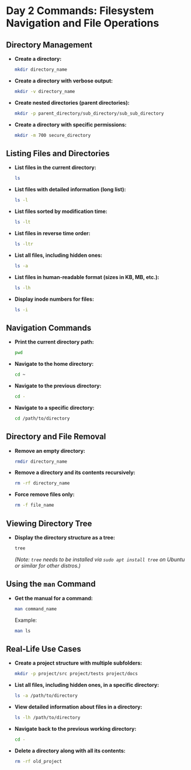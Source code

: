 # Day 2 Commands: Filesystem Navigation and File Operations

## Directory Management
- **Create a directory:**
  ```bash
  mkdir directory_name
  ```

- **Create a directory with verbose output:**
  ```bash
  mkdir -v directory_name
  ```

- **Create nested directories (parent directories):**
  ```bash
  mkdir -p parent_directory/sub_directory/sub_sub_directory
  ```

- **Create a directory with specific permissions:**
  ```bash
  mkdir -m 700 secure_directory
  ```

## Listing Files and Directories
- **List files in the current directory:**
  ```bash
  ls
  ```

- **List files with detailed information (long list):**
  ```bash
  ls -l
  ```

- **List files sorted by modification time:**
  ```bash
  ls -lt
  ```

- **List files in reverse time order:**
  ```bash
  ls -ltr
  ```

- **List all files, including hidden ones:**
  ```bash
  ls -a
  ```

- **List files in human-readable format (sizes in KB, MB, etc.):**
  ```bash
  ls -lh
  ```

- **Display inode numbers for files:**
  ```bash
  ls -i
  ```

## Navigation Commands
- **Print the current directory path:**
  ```bash
  pwd
  ```

- **Navigate to the home directory:**
  ```bash
  cd ~
  ```

- **Navigate to the previous directory:**
  ```bash
  cd -
  ```

- **Navigate to a specific directory:**
  ```bash
  cd /path/to/directory
  ```

## Directory and File Removal
- **Remove an empty directory:**
  ```bash
  rmdir directory_name
  ```

- **Remove a directory and its contents recursively:**
  ```bash
  rm -rf directory_name
  ```

- **Force remove files only:**
  ```bash
  rm -f file_name
  ```

## Viewing Directory Tree
- **Display the directory structure as a tree:**
  ```bash
  tree
  ```
  *(Note: `tree` needs to be installed via `sudo apt install tree` on Ubuntu or similar for other distros.)*

## Using the `man` Command
- **Get the manual for a command:**
  ```bash
  man command_name
  ```
  Example:
  ```bash
  man ls
  ```

## Real-Life Use Cases
- **Create a project structure with multiple subfolders:**
  ```bash
  mkdir -p project/src project/tests project/docs
  ```

- **List all files, including hidden ones, in a specific directory:**
  ```bash
  ls -a /path/to/directory
  ```

- **View detailed information about files in a directory:**
  ```bash
  ls -lh /path/to/directory
  ```

- **Navigate back to the previous working directory:**
  ```bash
  cd -
  ```

- **Delete a directory along with all its contents:**
  ```bash
  rm -rf old_project
  ```